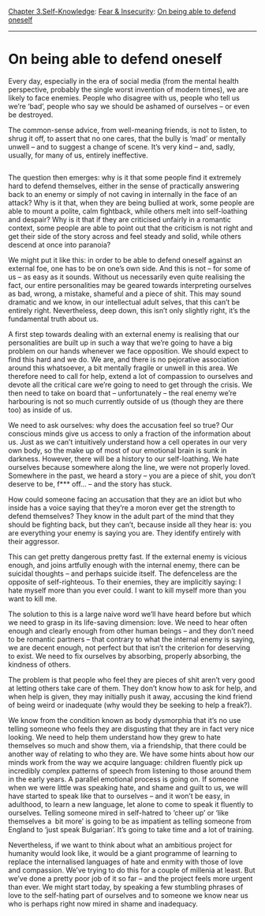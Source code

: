 [Chapter 3.Self-Knowledge](https://www.theschooloflife.com/thebookoflife/category/self-knowledge/): [Fear & Insecurity](https://www.theschooloflife.com/thebookoflife/category/self-knowledge/fear-insecurity/): [On being able to defend oneself](https://www.theschooloflife.com/thebookoflife/on-being-able-to-defend-oneself/)

* * *

# On being able to defend oneself

Every day, especially in the era of social media (from the mental health perspective, probably the single worst invention of modern times), we are likely to face enemies. People who disagree with us, people who tell us we’re ‘bad’, people who say we should be ashamed of ourselves – or even be destroyed.

The common-sense advice, from well-meaning friends, is not to listen, to shrug it off, to assert that no one cares, that the bully is ‘mad’ or mentally unwell – and to suggest a change of scene. It’s very kind – and, sadly, usually, for many of us, entirely ineffective.

<figure class="aligncenter"><img src="https://www.theschooloflife.com/thebookoflife/wp-content/uploads/2020/06/783px-Hodler_-_Kind_am_Tisch_-_1889-783x1024.jpeg" alt="" class="wp-image-24564" srcset="https://www.theschooloflife.com/thebookoflife/wp-content/uploads/2020/06/783px-Hodler_-_Kind_am_Tisch_-_1889.jpeg 783w, https://www.theschooloflife.com/thebookoflife/wp-content/uploads/2020/06/783px-Hodler_-_Kind_am_Tisch_-_1889-229x300.jpeg 229w, https://www.theschooloflife.com/thebookoflife/wp-content/uploads/2020/06/783px-Hodler_-_Kind_am_Tisch_-_1889-768x1004.jpeg 768w" sizes="(max-width: 783px) 100vw, 783px"></figure>

The question then emerges: why is it that some people find it extremely hard to defend themselves, either in the sense of practically answering back to an enemy or simply of not caving in internally in the face of an attack? Why is it that, when they are being bullied at work, some people are able to mount a polite, calm fightback, while others melt into self-loathing and despair? Why is it that if they are criticised unfairly in a romantic context, some people are able to point out that the criticism is not right and get their side of the story across and feel steady and solid, while others descend at once into paranoia?

We might put it like this: in order to be able to defend oneself against an external foe, one has to be on one’s own side. And this is not – for some of us – as easy as it sounds. Without us necessarily even quite realising the fact, our entire personalities may be geared towards interpreting ourselves as bad, wrong, a mistake, shameful and a piece of shit. This may sound dramatic and we know, in our intellectual adult selves, that this can’t be entirely right. Nevertheless, deep down, this isn’t only slightly right, it’s the fundamental truth about us.

A first step towards dealing with an external enemy is realising that our personalities are built up in such a way that we’re going to have a big problem on our hands whenever we face opposition. We should expect to find this hard and we do. We are, and there is no pejorative association around this whatsoever, a bit mentally fragile or unwell in this area. We therefore need to call for help, extend a lot of compassion to ourselves and devote all the critical care we’re going to need to get through the crisis. We then need to take on board that – unfortunately – the real enemy we’re harbouring is not so much currently outside of us (though they are there too) as inside of us.

We need to ask ourselves: why does the accusation feel so true? Our conscious minds give us access to only a fraction of the information about us. Just as we can’t intuitively understand how a cell operates in our very own body, so the make up of most of our emotional brain is sunk in darkness. However, there will be a history to our self-loathing. We hate ourselves because somewhere along the line, we were not properly loved. Somewhere in the past, we heard a story – you are a piece of shit, you don’t deserve to be, f\*\*\* off… – and the story has stuck.

How could someone facing an accusation that they are an idiot but who inside has a voice saying that they’re a moron ever get the strength to defend themselves? They know in the adult part of the mind that they should be fighting back, but they can’t, because inside all they hear is: you are everything your enemy is saying you are. They identify entirely with their aggressor.&nbsp;

This can get pretty dangerous pretty fast. If the external enemy is vicious enough, and joins artfully enough with the internal enemy, there can be suicidal thoughts – and perhaps suicide itself. The defenceless are the opposite of self-righteous. To their enemies, they are implicitly saying: I hate myself more than you ever could. I want to kill myself more than you want to kill me.

The solution to this is a large naive word we’ll have heard before but which we need to grasp in its life-saving dimension: love. We need to hear often enough and clearly enough from other human beings – and they don’t need to be romantic partners – that contrary to what the internal enemy is saying, we are decent enough, not perfect but that isn’t the criterion for deserving to exist. We need to fix ourselves by absorbing, properly absorbing, the kindness of others.

The problem is that people who feel they are pieces of shit aren’t very good at letting others take care of them. They don’t know how to ask for help, and when help is given, they may initially push it away, accusing the kind friend of being weird or inadequate (why would they be seeking to help a freak?).

We know from the condition known as body dysmorphia that it’s no use telling someone who feels they are disgusting that they are in fact very nice looking. We need to help them understand how they grew to hate themselves so much and show them, via a friendship, that there could be another way of relating to who they are. We have some hints about how our minds work from the way we acquire language: children fluently pick up incredibly complex patterns of speech from listening to those around them in the early years. A parallel emotional process is going on. If someone when we were little was speaking hate, and shame and guilt to us, we will have started to speak like that to ourselves – and it won’t be easy, in adulthood, to learn a new language, let alone to come to speak it fluently to ourselves. Telling someone mired in self-hatred to ‘cheer up’ or ‘like themselves a&nbsp; bit more’ is going to be as impatient as telling someone from England to ‘just speak Bulgarian’. It’s going to take time and a lot of training.

Nevertheless, if we want to think about what an ambitious project for humanity would look like, it would be a giant programme of learning to replace the internalised languages of hate and enmity with those of love and compassion. We’ve trying to do this for a couple of millenia at least. But we’ve done a pretty poor job of it so far – and the project feels more urgent than ever. We might start today, by speaking a few stumbling phrases of love to the self-hating part of ourselves and to someone we know near us who is perhaps right now mired in shame and inadequacy.

